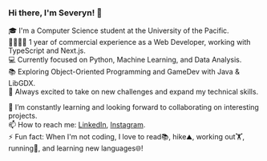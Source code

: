 ### Hi there, I'm Severyn! 👋

🎓 I'm a Computer Science student at the University of the Pacific.     
💼👨🏻‍💻 1 year of commercial experience as a Web Developer, working with TypeScript and Next.js.       
💻 Currently focused on Python, Machine Learning, and Data Analysis.  
📚 Exploring Object-Oriented Programming and GameDev with Java & LibGDX.   
🚀 Always excited to take on new challenges and expand my technical skills.   

🌱 I’m constantly learning and looking forward to collaborating on interesting projects.                
📫 How to reach me: [LinkedIn](https://www.linkedin.com/in/severyn-kurach/), [Instagram](https://www.instagram.com/an.inhabitant.of.carcosa/?utm_source=ig_web_button_share_sheet).          
⚡ Fun fact: When I'm not coding, I love to read📚, hike⛰️, working out🏋️, running🏃, and learning new languages🌐!          

<!--
**Severynson/Severynson** is a ✨ _special_ ✨ repository because its `README.md` (this file) appears on your GitHub profile.

Here are some ideas to get you started:

- 🔭 I’m currently working on ...
- 🌱 I’m currently learning ...
- 👯 I’m looking to collaborate on ...
- 🤔 I’m looking for help with ...
- 💬 Ask me about ...
- 📫 How to reach me: ...
- 😄 Pronouns: ...
- ⚡ Fun fact: ...
-->
